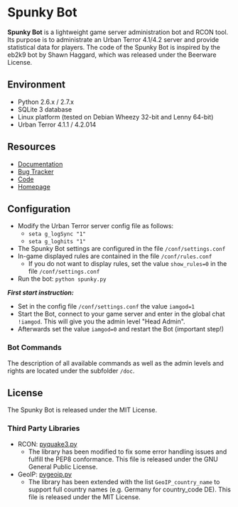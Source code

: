 # Spunky Bot

**Spunky Bot** is a lightweight game server administration bot and RCON tool.
Its purpose is to administrate an Urban Terror 4.1/4.2 server and provide statistical data for players.
The code of the Spunky Bot is inspired by the eb2k9 bot by Shawn Haggard, which was released under the Beerware License.


## Environment
- Python 2.6.x / 2.7.x
- SQLite 3 database
- Linux platform (tested on Debian Wheezy 32-bit and Lenny 64-bit)
- Urban Terror 4.1.1 / 4.2.014


## Resources
* [Documentation](https://github.com/urthub/spunky-bot/wiki)
* [Bug Tracker](https://github.com/urthub/spunky-bot/issues)
* [Code](https://github.com/urthub/spunky-bot)
* [Homepage](http://urthub.github.io/spunky-bot/)


## Configuration
- Modify the Urban Terror server config file as follows:
	- `seta g_logSync "1"`
	- `seta g_loghits "1"`
- The Spunky Bot settings are configured in the file `/conf/settings.conf`
- In-game displayed rules are contained in the file `/conf/rules.conf`
	- If you do not want to display rules, set the value `show_rules=0` in the file `/conf/settings.conf`
- Run the bot: `python spunky.py`

**_First start instruction:_**

- Set in the config file `/conf/settings.conf` the value `iamgod=1`
- Start the Bot, connect to your game server and enter in the global chat `!iamgod`. This will give you the admin level "Head Admin".
- Afterwards set the value `iamgod=0` and restart the Bot (important step!)


### Bot Commands
The description of all available commands as well as the admin levels and rights are located under the subfolder `/doc`.


## License
The Spunky Bot is released under the MIT License.


### Third Party Libraries
 - RCON: [pyquake3.py](https://github.com/urthub/pyquake3)
	- The library has been modified to fix some error handling issues and fulfill the PEP8 conformance. This file is released under the GNU General Public License.
 - GeoIP: [pygeoip.py](https://github.com/urthub/pygeoip)
	- The library has been extended with the list `GeoIP_country_name` to support full country names (e.g. Germany for country_code DE). This file is released under the MIT License.